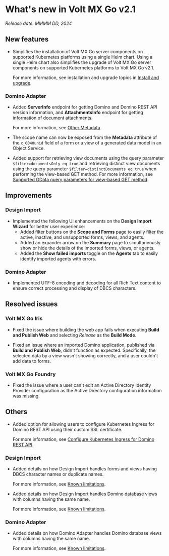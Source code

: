 # What's new in Volt MX Go v2.1
*Release date: MMMM DD, 2024*

## New features

- Simplifies the installation of Volt MX Go server components on supported Kubernetes platforms using a single Helm chart. Using a single Helm chart also simplifies the upgrade of Volt MX Go server components on supported Kubernetes platforms to Volt MX Go v2.1.

    For more information, see installation and upgrade topics in [Install and upgrade](../../tutorials/installation.md).

### Domino Adapter

- Added **ServerInfo** endpoint for getting Domino and Domino REST API version information, and **AttachmentsInfo** endpoint for getting information of document attachments.

    For more information, see [Other Metadata](../../topicguides/datamodel.md#other-metadata).

- The scope name can now be exposed from the **Metadata** attribute of the `x_0040unid` field of a form or a view of a generated data model in an Object Service. 

- Added support for retrieving view documents using the query parameter `$filter=documentsOnly eq true` and retrieving distinct view documents using the query parameter `$filter=distinctDocuments eq true` when performing the view-based GET method. For more information, see [Supported OData query parameters for view-based GET method](../../topicguides/method.md#supported-odata-query-parameters-for-view-based-get-method).

## Improvements

### Design Import

- Implemented the following UI enhancements on the **Design Import Wizard** for better user experience:
    - Added filter buttons on the **Scope and Forms** page to easily filter the active, inactive, and unsupported forms, views, and agents. 
    - Added an expander arrow on the **Summary** page to simultaneously show or hide the details of the imported forms, views, or agents. 
    - Added the **Show failed imports** toggle on the **Agents** tab to easily identify imported agents with errors. 

### Domino Adapter

- Implemented UTF-8 encoding and decoding for all Rich Text content to ensure correct processing and display of DBCS characters.

## Resolved issues

### Volt MX Go Iris

- Fixed the issue where building the web app fails when executing **Build and Publish Web** and selecting *Release* as the **Build Mode**.

- Fixed an issue where an imported Domino application, published via **Build and Publish Web**, didn't function as expected. Specifically, the selected data by a view wasn't showing correctly, and a user couldn't add data to forms. 

### Volt MX Go Foundry

- Fixed the issue where a user can't edit an Active Directory Identity Provider configuration as the Active Directory configuration information was missing.

## Others  

- Added option for allowing users to configure Kubernetes Ingress for Domino REST API using their custom SSL certificate.

    For more information, see [Configure Kubernetes Ingress for Domino REST API](../../howto/drapiingress.md).  

### Design Import

- Added details on how Design Import handles forms and views having DBCS character names or duplicate names.

    For more information, see [Known limitations](../knownlimitation.md#design-import).

- Added details on how Design Import handles Domino database views with columns having the same name.

    For more information, see [Known limitations](../knownlimitation.md#domino-database-view-with-duplicate-column-names).

### Domino Adapter

- Added details on how Domino Adapter handles Domino database views with columns having the same name. 

    For more information, see [Known limitations](../knownlimitation.md#domino-database-view-with-duplicate-column-names).
